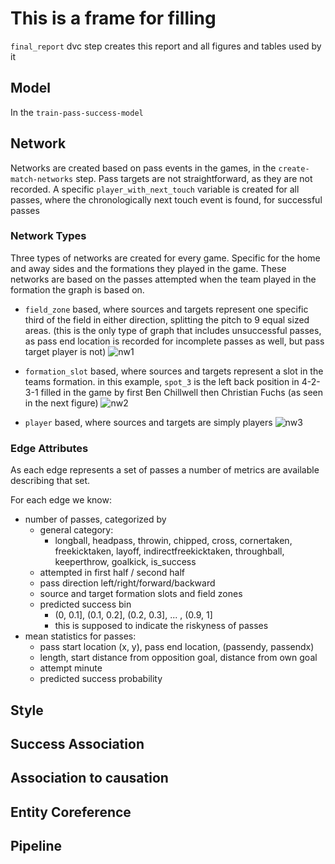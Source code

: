 # This is a frame for filling

`final_report` dvc step creates this report 
and all figures and tables used by it

## Model
In the `train-pass-success-model`


## Network

Networks are created based on pass events in the games, 
in the `create-match-networks` step.
Pass targets are not straightforward, as they are not recorded. 
A specific `player_with_next_touch` variable is created for all passes,
where the chronologically next touch event is found, for successful passes

### Network Types
Three types of networks are created for every game. Specific for the 
home and away sides and the formations they played in the game.
These networks are based on the passes attempted when the team played 
in the formation the graph is based on.
 
- `field_zone` based, where sources and targets represent one specific 
 third of the field in either direction, splitting the pitch to 9 equal sized
 areas. (this is the only type of graph that includes unsuccessful passes, as 
 pass end location is recorded for incomplete passes as well, but pass target 
 player is not)
![nw1](network_plots/field_zone-1190434-away-4231.svg)

- `formation_slot` based, where sources and targets represent a slot in the 
 teams formation. in this example, `spot_3` is the left back position 
 in 4-2-3-1 
 filled in the game by first Ben Chillwell then Christian Fuchs 
 (as seen in the next figure)
![nw2](network_plots/formation_slot-1190434-away-4231.svg)

- `player` based, where sources and targets are simply players
![nw3](network_plots/player-1190434-away-4231.svg)


### Edge Attributes

As each edge represents a set of passes a number of metrics are available describing 
that set.

For each edge we know:

- number of passes, categorized by
  - general category:
    - longball, headpass, throwin, chipped, cross, cornertaken, 
    freekicktaken, layoff, indirectfreekicktaken, throughball, 
    keeperthrow, goalkick, is_success
  - attempted in first half / second half
  - pass direction left/right/forward/backward
  - source and target formation slots and field zones
  - predicted success bin
    - (0, 0.1], (0.1, 0.2], (0.2, 0.3], ... , (0.9, 1]
    - this is supposed to indicate the riskyness of passes
- mean statistics for passes:
  - pass start location (x, y), pass end location, (passendy, passendx)
  - length, start distance from opposition goal, distance from own goal
  - attempt minute
  - predicted success probability

## Style


## Success Association

## Association to causation

## Entity Coreference


## Pipeline
